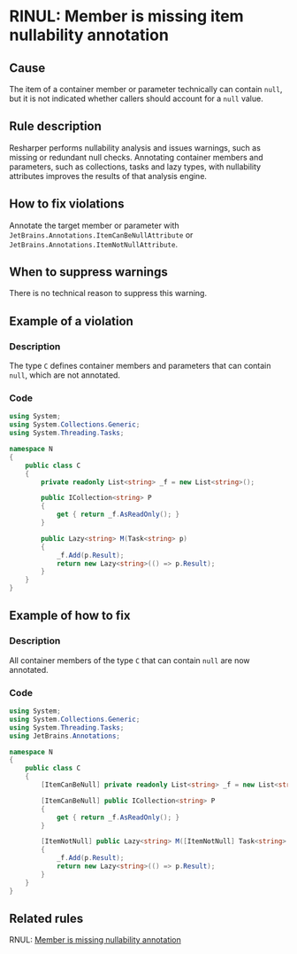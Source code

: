 # RINUL: Member is missing item nullability annotation

## Cause
The item of a container member or parameter technically can contain `null`, but it is not indicated whether callers should account for a `null` value.

## Rule description
Resharper performs nullability analysis and issues warnings, such as missing or redundant null checks. 
Annotating container members and parameters, such as collections, tasks and lazy types, with nullability attributes improves the results of that analysis engine.

## How to fix violations
Annotate the target member or parameter with `JetBrains.Annotations.ItemCanBeNullAttribute` or `JetBrains.Annotations.ItemNotNullAttribute`.

## When to suppress warnings
There is no technical reason to suppress this warning.

## Example of a violation

### Description
The type `C` defines container members and parameters that can contain `null`, which are not annotated.

### Code
```csharp
using System;
using System.Collections.Generic;
using System.Threading.Tasks;

namespace N
{
    public class C
    {
        private readonly List<string> _f = new List<string>();

        public ICollection<string> P
        {
            get { return _f.AsReadOnly(); } 
        }

        public Lazy<string> M(Task<string> p)
        {
            _f.Add(p.Result);
            return new Lazy<string>(() => p.Result);
        }
    }
}
```

## Example of how to fix

### Description
All container members of the type `C` that can contain `null` are now annotated.

### Code

```csharp
using System;
using System.Collections.Generic;
using System.Threading.Tasks;
using JetBrains.Annotations;

namespace N
{
    public class C
    {
        [ItemCanBeNull] private readonly List<string> _f = new List<string>();

        [ItemCanBeNull] public ICollection<string> P
        {
            get { return _f.AsReadOnly(); } 
        }

        [ItemNotNull] public Lazy<string> M([ItemNotNull] Task<string> p)
        {
            _f.Add(p.Result);
            return new Lazy<string>(() => p.Result);
        }
    }
}
```

## Related rules

RNUL: [Member is missing nullability annotation](RNUL_MemberIsMissingNullabilityAnnotation.md)
